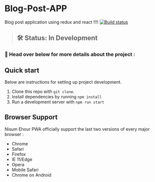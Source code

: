 # Blog-Post-APP 
Blog post application using redux and  react !!!!
[![Build status](https://api.travis-ci.org/Polymer/pwa-starter-kit.svg?branch=master)](https://travis-ci.org/Polymer/pwa-starter-kit)
> ## 🛠 Status: In Development

### 📖 Head over below for more details about the project :

## Quick start

Below are instructions for setting up project development.

1. Clone this repo with `git clone`.
1. Install dependencies by running `npm install `
1. Run a development server with `npm run start  `

## Browser Support

Nisum Ehour PWA  officially support the last two versions of every major browser :

- Chrome
- Safari
- Firefox
- IE 11/Edge
- Opera
- Mobile Safari
- Chrome on Android

